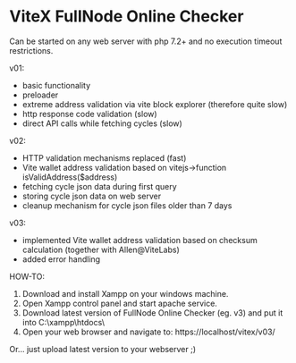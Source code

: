 # ViteX FullNode Online Checker

Can be started on any web server with php 7.2+ and no execution timeout restrictions.

v01:
- basic functionality
- preloader
- extreme address validation via vite block explorer (therefore quite slow)
- http response code validation (slow)
- direct API calls while fetching cycles (slow)

v02:
- HTTP validation mechanisms replaced (fast)
- Vite wallet address validation based on vitejs->function isValidAddress($address)
- fetching cycle json data during first query
- storing cycle json data on web server
- cleanup mechanism for cycle json files older than 7 days

v03:
- implemented Vite wallet address validation based on checksum calculation (together with Allen@ViteLabs)
- added error handling

HOW-TO:
1. Download and install Xampp on your windows machine.
2. Open Xampp control panel and start apache service.
3. Download latest version of FullNode Online Checker (eg. v3) and put it into C:\xampp\htdocs\
4. Open your web browser and navigate to:
https://localhost/vitex/v03/

Or...
just upload latest version to your webserver ;)
